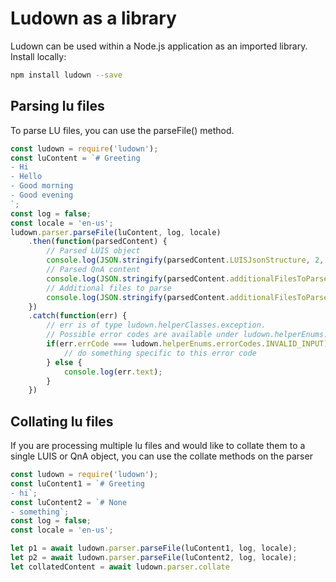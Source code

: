 # Ludown as a library
Ludown can be used within a Node.js application as an imported library. Install locally:

```bash
npm install ludown --save
```

## Parsing lu files
To parse LU files, you can use the parseFile() method. 

```js
const ludown = require('ludown');
const luContent = `# Greeting
- Hi
- Hello
- Good morning
- Good evening
`;
const log = false;
const locale = 'en-us';
ludown.parser.parseFile(luContent, log, locale)
    .then(function(parsedContent) {
        // Parsed LUIS object
        console.log(JSON.stringify(parsedContent.LUISJsonStructure, 2, null));
        // Parsed QnA content
        console.log(JSON.stringify(parsedContent.additionalFilesToParse, 2, null));
        // Additional files to parse
        console.log(JSON.stringify(parsedContent.additionalFilesToParse, 2, null));
    })
    .catch(function(err) {
        // err is of type ludown.helperClasses.exception. 
        // Possible error codes are available under ludown.helperEnums.errorCodes
        if(err.errCode === ludown.helperEnums.errorCodes.INVALID_INPUT) {
            // do something specific to this error code
        } else {
            console.log(err.text);
        }
    })
```

## Collating lu files

If you are processing multiple lu files and would like to collate them to a single LUIS or QnA object, you can use the collate methods on the parser

```js
const ludown = require('ludown');
const luContent1 = `# Greeting
- hi`;
const luContent2 = `# None
- something`;
const log = false;
const locale = 'en-us';

let p1 = await ludown.parser.parseFile(luContent1, log, locale);
let p2 = await ludown.parser.parseFile(luContent2, log, locale);
let collatedContent = await ludown.parser.collate

```

## 
